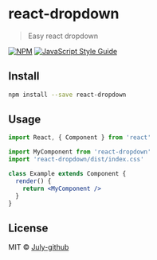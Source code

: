 # react-dropdown

> Easy react dropdown

[![NPM](https://img.shields.io/npm/v/react-dropdown.svg)](https://www.npmjs.com/package/react-dropdown) [![JavaScript Style Guide](https://img.shields.io/badge/code_style-standard-brightgreen.svg)](https://standardjs.com)

## Install

```bash
npm install --save react-dropdown
```

## Usage

```jsx
import React, { Component } from 'react'

import MyComponent from 'react-dropdown'
import 'react-dropdown/dist/index.css'

class Example extends Component {
  render() {
    return <MyComponent />
  }
}
```

## License

MIT © [July-github](https://github.com/July-github)
